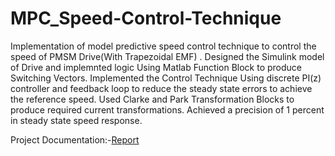 # MPC_Speed-Control-Technique
Implementation of model predictive speed control technique to control the speed of PMSM Drive(With Trapezoidal EMF) .
Designed the Simulink model of Drive and implemnted logic Using Matlab Function Block to produce Switching Vectors.
Implemented the Control Technique Using  discrete PI(z) controller and feedback loop to reduce the steady state errors to achieve the reference speed.
Used Clarke and Park Transformation Blocks to produce required current transformations.
Achieved a precision of 1 percent in steady state speed response.

Project Documentation:-[Report](https://docs.google.com/document/d/1PjzgdTqjYryNMx3FeTh6kYRnFnHrTfagwOG5zXAGKU4/edit?usp=sharing)

